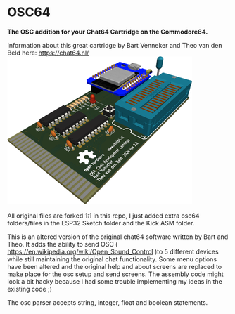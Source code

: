 # OSC64

**The OSC addition for your Chat64 Cartridge on the Commodore64.**

Information about this great cartridge by Bart Venneker and Theo van den Beld here: https://chat64.nl/
![DevBoard](/Artwork/devrev28.png)

All original files are forked 1:1 in this repo, I just added extra osc64 folders/files in the ESP32 Sketch folder and the Kick ASM folder.

This is an altered version of the original chat64 software written by Bart and Theo.
It adds the ability to send OSC ( https://en.wikipedia.org/wiki/Open_Sound_Control )to 5 different devices while still maintaining the original chat functionality.
Some menu options have been altered and the original help and about screens are replaced to make place for the osc setup and send screens. The assembly code might look a bit hacky because I had some trouble implementing my ideas in the existing code ;)

The osc parser accepts string, integer, float and boolean statements.
